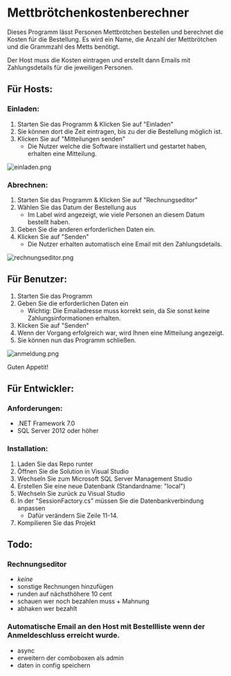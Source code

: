 ﻿# Mettbrötchenkostenberechner
Dieses Programm lässt Personen Mettbrötchen bestellen und berechnet die Kosten
für die Bestellung. Es wird ein Name, die Anzahl der Mettbrötchen und die 
Grammzahl des Metts benötigt.

Der Host muss die Kosten eintragen und erstellt dann Emails mit 
Zahlungsdetails für die jeweiligen Personen.

## Für Hosts:

### Einladen:
1. Starten Sie das Programm & Klicken Sie auf "Einladen"
2. Sie können dort die Zeit eintragen, bis zu der die Bestellung möglich ist.
3. Klicken Sie auf "Mitteilungen senden"
   - Die Nutzer welche die Software installiert und gestartet haben, erhalten eine Mitteilung.
   
![einladen.png](Assets%2Fscreenshots%2Feinladen.png)
### Abrechnen:
1. Starten Sie das Programm & Klicken Sie auf "Rechnungseditor"
2. Wählen Sie das Datum der Bestellung aus
    - Im Label wird angezeigt, wie viele Personen an diesem Datum bestellt haben.
3. Geben Sie die anderen erforderlichen Daten ein.
4. Klicken Sie auf "Senden"
    - Die Nutzer erhalten automatisch eine Email mit den Zahlungsdetails.

![rechnungseditor.png](Assets%2Fscreenshots%2Frechnungseditor.png)
    
## Für Benutzer:
1. Starten Sie das Programm
2. Geben Sie die erforderlichen Daten ein
    - Wichtig: Die Emailadresse muss korrekt sein, da Sie sonst keine Zahlungsinformationen erhalten.
4. Klicken Sie auf "Senden"
5. Wenn der Vorgang erfolgreich war, wird Ihnen eine Mitteilung angezeigt.
6. Sie können nun das Programm schließen.

![anmeldung.png](Assets%2Fscreenshots%2Fanmeldung.png)

Guten Appetit!

## Für Entwickler:

### Anforderungen:
- .NET Framework 7.0
- SQL Server 2012 oder höher

### Installation:
1. Laden Sie das Repo runter
2. Öffnen Sie die Solution in Visual Studio
3. Wechseln Sie zum Microsoft SQL Server Management Studio
4. Erstellen Sie eine neue Datenbank (Standardname: "local")
5. Wechseln Sie zurück zu Visual Studio
6. In der "SessionFactory.cs" müssen Sie die Datenbankverbindung anpassen
    - Dafür verändern Sie Zeile 11-14.
7. Kompilieren Sie das Projekt


## Todo:
### Rechnungseditor
- *keine*
- sonstige Rechnungen hinzufügen
- runden auf nächsthöhere 10 cent
- schauen wer noch bezahlen muss + Mahnung
- abhaken wer bezahlt

### Automatische Email an den Host mit Bestellliste wenn der Anmeldeschluss erreicht wurde.
- async
- erweitern der comboboxen als admin
- daten in config speichern
